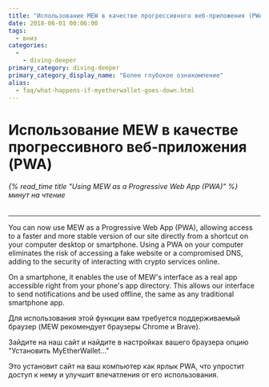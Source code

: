```yaml
---
title: "Использование MEW в качестве прогрессивного веб-приложения (PWA)"
date: 2018-06-01 00:06:00
tags:
  - вниз
categories:
  - 
    - diving-deeper
primary_category: diving-deeper
primary_category_display_name: "Более глубокое ознакомление"
alias:
  - faq/what-happens-if-myetherwallet-goes-down.html
---
```



# __Использование MEW в качестве прогрессивного веб-приложения (PWA)__
###### {% read_time title "Using MEW as a Progressive Web App (PWA)" %} минут на чтение
***

You can now use MEW as a Progressive Web App (PWA), allowing access to a faster and more stable version of our site directly from a shortcut on your computer desktop or smartphone. Using a PWA on your computer eliminates the risk of accessing a fake website or a compromised DNS, adding to the security of interacting with crypto services online.

On a smartphone, it enables the use of MEW's interface as a real app accessible right from your phone's app directory. This allows our interface to send notifications and be used offline, the same as any traditional smartphone app.

Для использования этой функции вам требуется поддерживаемый браузер (MEW рекомендует браузеры Chrome и Brave).

Зайдите на наш сайт и найдите в настройках вашего браузера опцию "Установить MyEtherWallet…"

Это установит сайт на ваш компьютер как ярлык PWA, что упростит доступ к нему и улучшит впечатления от его использования.
